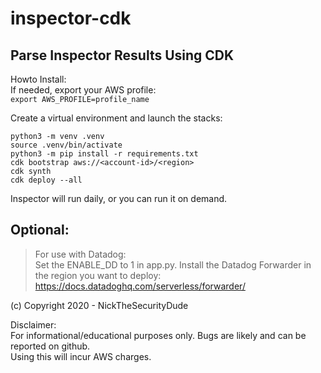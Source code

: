 # inspector-cdk

## Parse Inspector Results Using CDK

Howto Install:  
If needed, export your AWS profile:  
`export AWS_PROFILE=profile_name`

Create a virtual environment and launch the stacks:  
```
python3 -m venv .venv  
source .venv/bin/activate   
python3 -m pip install -r requirements.txt  
cdk bootstrap aws://<account-id>/<region>  
cdk synth   
cdk deploy --all
```

Inspector will run daily, or you can run it on demand.

## Optional:  
> For use with Datadog:  
Set the ENABLE_DD to 1 in app.py. 
Install the Datadog Forwarder in the region you want to deploy:  
<https://docs.datadoghq.com/serverless/forwarder/>

(c) Copyright 2020 - NickTheSecurityDude

Disclaimer:  
For informational/educational purposes only.  Bugs are likely and can be reported on github.  
Using this will incur AWS charges.
